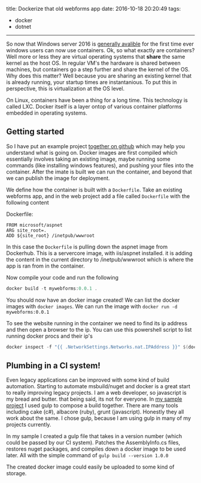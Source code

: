 title: Dockerize that old webforms app
date: 2016-10-18 20:20:49
tags:
 - docker
 - dotnet
---

So now that Windows server 2016 is [generally avalible](https://blogs.technet.microsoft.com/hybridcloud/2016/10/12/another-big-step-in-hybrid-cloud-windows-server-2016-general-availability/) for the first time ever windows users can now use containers. Ok, so what exactly are containers? Well more or less they are virtual operating systems that **share** the same kernel as the host OS. In regular VM's the hardware is shared between machines, but containers go a step further and share the kernel of the OS. Why does this matter? Well because you are sharing an existing kernel that is already running, your startup times are instantanious. To put this in perspective, this is virtualization at the OS level.

On Linux, containers have been a thing for a long time. This technology is called LXC. Docker itself is a layer ontop of various container platforms embedded in operating systems. 


## Getting started

So I have put an example project [together on github](https://github.com/TerribleDev/docker-webforms) which may help you understand what is going on. Docker images are first compiled which essentially involves taking an existing image, maybe running some commands (like installing windows features), and pushing your files into the container. After the imate is built we can run the container, and beyond that we can publish the image for deployment.

We define how the container is built with a `Dockerfile`. Take an existing webforms app, and in the web project add a file called `Dockerfile` with the following content

Dockerfile:

```
FROM microsoft/aspnet
ARG site_root=.
ADD ${site_root} /inetpub/wwwroot

```

In this case the `Dockerfile` is pulling down the aspnet image from Dockerhub. This is a servercore image, with iis/aspnet installed. it is adding the content in the current directory to /inetpub/wwwroot which is where the app is ran from in the container.

Now compile your code and run the following

```powershell
docker build -t mywebforms:0.0.1 .
```

You should now have an docker image created! We can list the docker images with `docker images`. We can run the image with `docker run -d mywebforms:0.0.1`

To see the website running in the container we need to find its ip address and then open a browser to the ip. You can use this powershell script to list running docker procs and their ip's

```powershell
docker inspect -f "{{ .NetworkSettings.Networks.nat.IPAddress }}" $(docker ps -qa)
```

## Plumbing in a CI system!


Even legacy applications can be improved with some kind of build automation. Starting to automate msbuild/nuget and docker is a great start to really improving legacy projects. I am a web developer, so javascript is my bread and butter. that being said, its not for everyone. In [my sample project](https://github.com/TerribleDev/docker-webforms) I used gulp to compose a build together. There are many tools including cake (c#), albacore (ruby), grunt (javascript). Honestly they all work about the same. I chose gulp, because I am using gulp in many of my projects currently.


In my sample I created a gulp file that takes in a version number (which could be passed by our CI system). Patches the AssemblyInfo.cs files, restores nuget packages, and compiles down a docker image to be used later. All with the simple command of `gulp build --version 1.0.0`

The created docker image could easily be uploaded to some kind of storage. 